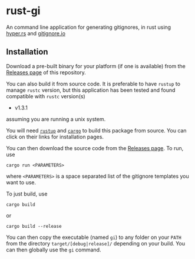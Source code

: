 # rust-gi
An command line application for generating gitignores, in rust using [hyper.rs](https://hyper.rs/) and [gitignore.io](https://www.gitignore.io/)

## Installation

Download a pre-built binary for your platform (if one is available) from the [Releases page](https://github.com/Spaceface16518/rust-gi/releases) of this repository.

You can also build it from source code. It is preferable to have `rustup` to manage `rustc` version, but this application has been tested and found compatible with `rustc` version(s)

 - v1.3.1

assuming you are running a unix system.

You will need [`rustup`](https://rustup.rs/) and [`cargo`](https://doc.rust-lang.org/cargo/getting-started/installation.html#installation) to build this package from source. You can click on their links for installation pages.

You can then download the source code from the [Releases page](https://github.com/Spaceface16518/rust-gi/releases). To run, use

```shell
cargo run <PARAMETERS>
```

where `<PARAMETERS>` is a space separated list of the gitignore templates you want to use.

To just build, use

```shell
cargo build
```

or

```shell
cargo build --release
```

You can then copy the executable (named `gi`) to any folder on your `PATH` from the directory `target/[debug|release]/` depending on your build. You can then globally use the `gi` command.
